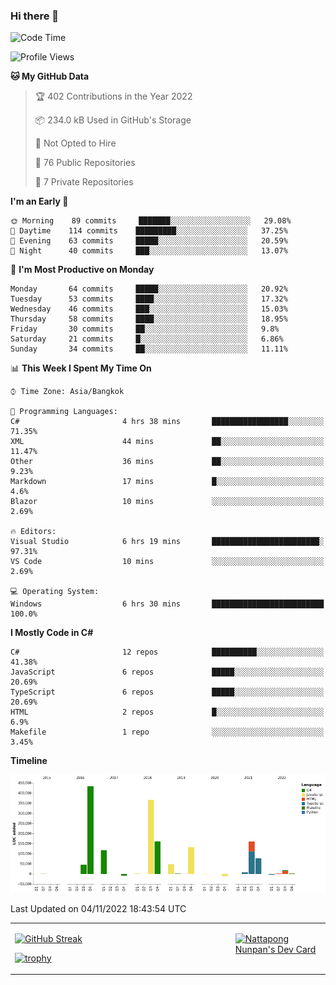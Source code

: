 ### Hi there 👋

<!--START_SECTION:waka-->
![Code Time](http://img.shields.io/badge/Code%20Time-331%20hrs%2030%20mins-blue)

![Profile Views](http://img.shields.io/badge/Profile%20Views-0-blue)

**🐱 My GitHub Data** 

> 🏆 402 Contributions in the Year 2022
 > 
> 📦 234.0 kB Used in GitHub's Storage 
 > 
> 🚫 Not Opted to Hire
 > 
> 📜 76 Public Repositories 
 > 
> 🔑 7 Private Repositories  
 > 
**I'm an Early 🐤** 

```text
🌞 Morning    89 commits     ███████░░░░░░░░░░░░░░░░░░   29.08% 
🌆 Daytime    114 commits    █████████░░░░░░░░░░░░░░░░   37.25% 
🌃 Evening    63 commits     █████░░░░░░░░░░░░░░░░░░░░   20.59% 
🌙 Night      40 commits     ███░░░░░░░░░░░░░░░░░░░░░░   13.07%

```
📅 **I'm Most Productive on Monday** 

```text
Monday       64 commits     █████░░░░░░░░░░░░░░░░░░░░   20.92% 
Tuesday      53 commits     ████░░░░░░░░░░░░░░░░░░░░░   17.32% 
Wednesday    46 commits     ███░░░░░░░░░░░░░░░░░░░░░░   15.03% 
Thursday     58 commits     ████░░░░░░░░░░░░░░░░░░░░░   18.95% 
Friday       30 commits     ██░░░░░░░░░░░░░░░░░░░░░░░   9.8% 
Saturday     21 commits     █░░░░░░░░░░░░░░░░░░░░░░░░   6.86% 
Sunday       34 commits     ██░░░░░░░░░░░░░░░░░░░░░░░   11.11%

```


📊 **This Week I Spent My Time On** 

```text
⌚︎ Time Zone: Asia/Bangkok

💬 Programming Languages: 
C#                       4 hrs 38 mins       █████████████████░░░░░░░░   71.35% 
XML                      44 mins             ██░░░░░░░░░░░░░░░░░░░░░░░   11.47% 
Other                    36 mins             ██░░░░░░░░░░░░░░░░░░░░░░░   9.23% 
Markdown                 17 mins             █░░░░░░░░░░░░░░░░░░░░░░░░   4.6% 
Blazor                   10 mins             ░░░░░░░░░░░░░░░░░░░░░░░░░   2.69%

🔥 Editors: 
Visual Studio            6 hrs 19 mins       ████████████████████████░   97.31% 
VS Code                  10 mins             ░░░░░░░░░░░░░░░░░░░░░░░░░   2.69%

💻 Operating System: 
Windows                  6 hrs 30 mins       █████████████████████████   100.0%

```

**I Mostly Code in C#** 

```text
C#                       12 repos            ██████████░░░░░░░░░░░░░░░   41.38% 
JavaScript               6 repos             █████░░░░░░░░░░░░░░░░░░░░   20.69% 
TypeScript               6 repos             █████░░░░░░░░░░░░░░░░░░░░   20.69% 
HTML                     2 repos             █░░░░░░░░░░░░░░░░░░░░░░░░   6.9% 
Makefile                 1 repo              ░░░░░░░░░░░░░░░░░░░░░░░░░   3.45%

```


**Timeline**

![Chart not found](https://raw.githubusercontent.com/aixasz/aixasz/main/charts/bar_graph.png) 


 Last Updated on 04/11/2022 18:43:54 UTC
<!--END_SECTION:waka-->

<table>
<tr>
<td width="70%" valign="top">
 
 [![GitHub Streak](http://github-readme-streak-stats.herokuapp.com?user=aixasz&theme=github-dark&hide_border=true&date_format=%5BY%20%5DM%20j)](https://git.io/streak-stats)

 [![trophy](https://github-profile-trophy.vercel.app/?username=aixasz&theme=onedark)](https://github.com/ryo-ma/github-profile-trophy)
 </td>
<td width="30%" valign="top">
 
<a href="https://app.daily.dev/aixasz"><img src="https://api.daily.dev/devcards/403207936e6547c9a85ea449e9f3abe8.png?r=re8" alt="Nattapong Nunpan's Dev Card"/></a>

 </td>
</tr>
</table>
 
